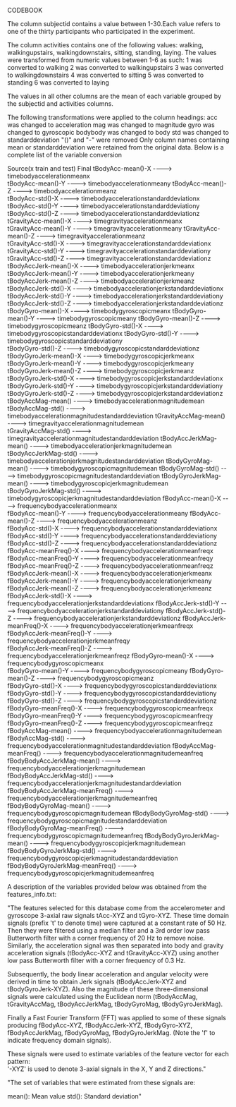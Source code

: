 CODEBOOK

The column subjectid contains a value between 1-30.Each value refers to one of the thirty participants who participated in the experiment.

The column activities contains one of the following values: walking, walkingupstairs, walkingdownstairs, sitting, standing, laying. The values were transformed from numeric values between 1-6 as such:
1 was converted to walking
2 was converted to walkingupstairs
3 was converted to walkingdownstairs
4 was converted to sitting
5 was converted to standing
6 was converted to laying

The values in all other columns are the mean of each variable grouped by the subjectid and activities columns.

The following transformations were applied to the column headings:
acc was changed to acceleration
mag was changed to magnitude
gyro was changed to gyroscopic
bodybody was changed to body
std was changed to standarddeviation
"()" and "-" were removed 
Only column names containing mean or standarddeviation were retained from the original data.
Below is a complete list of the variable conversion

Source(x train and test) 	Final
tBodyAcc-mean()-X	---->	timebodyaccelerationmeanx	
tBodyAcc-mean()-Y	---->	timebodyaccelerationmeany
tBodyAcc-mean()-Z	---->	timebodyaccelerationmeanz	
tBodyAcc-std()-X	---->	timebodyaccelerationstandarddeviationx
tBodyAcc-std()-Y	---->	timebodyaccelerationstandarddeviationy	
tBodyAcc-std()-Z	---->	timebodyaccelerationstandarddeviationz
tGravityAcc-mean()-X	---->	timegravityaccelerationmeanx	
tGravityAcc-mean()-Y	---->	timegravityaccelerationmeany
tGravityAcc-mean()-Z	---->	timegravityaccelerationmeanz	
tGravityAcc-std()-X	---->	timegravityaccelerationstandarddeviationx
tGravityAcc-std()-Y	---->	timegravityaccelerationstandarddeviationy	
tGravityAcc-std()-Z	---->	timegravityaccelerationstandarddeviationz
tBodyAccJerk-mean()-X	---->	timebodyaccelerationjerkmeanx	
tBodyAccJerk-mean()-Y	---->	timebodyaccelerationjerkmeany
tBodyAccJerk-mean()-Z	---->	timebodyaccelerationjerkmeanz	
tBodyAccJerk-std()-X	---->	timebodyaccelerationjerkstandarddeviationx
tBodyAccJerk-std()-Y	---->	timebodyaccelerationjerkstandarddeviationy	
tBodyAccJerk-std()-Z	---->	timebodyaccelerationjerkstandarddeviationz
tBodyGyro-mean()-X	---->	timebodygyroscopicmeanx	
tBodyGyro-mean()-Y	---->	timebodygyroscopicmeany
tBodyGyro-mean()-Z	---->	timebodygyroscopicmeanz	
tBodyGyro-std()-X	---->	timebodygyroscopicstandarddeviationx
tBodyGyro-std()-Y	---->	timebodygyroscopicstandarddeviationy	
tBodyGyro-std()-Z	---->	timebodygyroscopicstandarddeviationz
tBodyGyroJerk-mean()-X	---->	timebodygyroscopicjerkmeanx	
tBodyGyroJerk-mean()-Y	---->	timebodygyroscopicjerkmeany
tBodyGyroJerk-mean()-Z	---->	timebodygyroscopicjerkmeanz	
tBodyGyroJerk-std()-X	---->	timebodygyroscopicjerkstandarddeviationx
tBodyGyroJerk-std()-Y	---->	timebodygyroscopicjerkstandarddeviationy	
tBodyGyroJerk-std()-Z	---->	timebodygyroscopicjerkstandarddeviationz
tBodyAccMag-mean()	---->	timebodyaccelerationmagnitudemean	
tBodyAccMag-std()	---->	timebodyaccelerationmagnitudestandarddeviation
tGravityAccMag-mean()	---->	timegravityaccelerationmagnitudemean	
tGravityAccMag-std()	---->	timegravityaccelerationmagnitudestandarddeviation
tBodyAccJerkMag-mean()	---->	timebodyaccelerationjerkmagnitudemean	
tBodyAccJerkMag-std()	---->	timebodyaccelerationjerkmagnitudestandarddeviation
tBodyGyroMag-mean()	---->	timebodygyroscopicmagnitudemean	
tBodyGyroMag-std()	---->	timebodygyroscopicmagnitudestandarddeviation
tBodyGyroJerkMag-mean()	---->	timebodygyroscopicjerkmagnitudemean	
tBodyGyroJerkMag-std()	---->	timebodygyroscopicjerkmagnitudestandarddeviation
fBodyAcc-mean()-X	---->	frequencybodyaccelerationmeanx	
fBodyAcc-mean()-Y	---->	frequencybodyaccelerationmeany
fBodyAcc-mean()-Z	---->	frequencybodyaccelerationmeanz	
fBodyAcc-std()-X	---->	frequencybodyaccelerationstandarddeviationx
fBodyAcc-std()-Y	---->	frequencybodyaccelerationstandarddeviationy	
fBodyAcc-std()-Z	---->	frequencybodyaccelerationstandarddeviationz
fBodyAcc-meanFreq()-X	---->	frequencybodyaccelerationmeanfreqx	
fBodyAcc-meanFreq()-Y	---->	frequencybodyaccelerationmeanfreqy
fBodyAcc-meanFreq()-Z	---->	frequencybodyaccelerationmeanfreqz	
fBodyAccJerk-mean()-X	---->	frequencybodyaccelerationjerkmeanx
fBodyAccJerk-mean()-Y	---->	frequencybodyaccelerationjerkmeany	
fBodyAccJerk-mean()-Z	---->	frequencybodyaccelerationjerkmeanz
fBodyAccJerk-std()-X	---->	frequencybodyaccelerationjerkstandarddeviationx	
fBodyAccJerk-std()-Y	---->	frequencybodyaccelerationjerkstandarddeviationy
fBodyAccJerk-std()-Z	---->	frequencybodyaccelerationjerkstandarddeviationz	
fBodyAccJerk-meanFreq()-X	---->	frequencybodyaccelerationjerkmeanfreqx
fBodyAccJerk-meanFreq()-Y	---->	frequencybodyaccelerationjerkmeanfreqy	
fBodyAccJerk-meanFreq()-Z	---->	frequencybodyaccelerationjerkmeanfreqz
fBodyGyro-mean()-X	---->	frequencybodygyroscopicmeanx	
fBodyGyro-mean()-Y	---->	frequencybodygyroscopicmeany
fBodyGyro-mean()-Z	---->	frequencybodygyroscopicmeanz	
fBodyGyro-std()-X	---->	frequencybodygyroscopicstandarddeviationx
fBodyGyro-std()-Y	---->	frequencybodygyroscopicstandarddeviationy	
fBodyGyro-std()-Z	---->	frequencybodygyroscopicstandarddeviationz
fBodyGyro-meanFreq()-X	---->	frequencybodygyroscopicmeanfreqx	
fBodyGyro-meanFreq()-Y	---->	frequencybodygyroscopicmeanfreqy
fBodyGyro-meanFreq()-Z	---->	frequencybodygyroscopicmeanfreqz	
fBodyAccMag-mean()	---->	frequencybodyaccelerationmagnitudemean
fBodyAccMag-std()	---->	frequencybodyaccelerationmagnitudestandarddeviation	
fBodyAccMag-meanFreq()	---->	frequencybodyaccelerationmagnitudemeanfreq
fBodyBodyAccJerkMag-mean()	---->	frequencybodyaccelerationjerkmagnitudemean	
fBodyBodyAccJerkMag-std()	---->	frequencybodyaccelerationjerkmagnitudestandarddeviation
fBodyBodyAccJerkMag-meanFreq()	---->	frequencybodyaccelerationjerkmagnitudemeanfreq	
fBodyBodyGyroMag-mean()	---->		frequencybodygyroscopicmagnitudemean
fBodyBodyGyroMag-std()	---->	frequencybodygyroscopicmagnitudestandarddeviation	
fBodyBodyGyroMag-meanFreq()	---->	frequencybodygyroscopicmagnitudemeanfreq
fBodyBodyGyroJerkMag-mean()	---->	frequencybodygyroscopicjerkmagnitudemean	
fBodyBodyGyroJerkMag-std()	---->	frequencybodygyroscopicjerkmagnitudestandarddeviation
fBodyBodyGyroJerkMag-meanFreq()	---->	frequencybodygyroscopicjerkmagnitudemeanfreq	

A description of the variables provided below was obtained from the features_info.txt:

"The features selected for this database come from the accelerometer and gyroscope 3-axial raw signals tAcc-XYZ and tGyro-XYZ. These time domain signals (prefix 't' to denote time) were captured at a constant rate of 50 Hz. Then they were filtered using a median filter and a 3rd order low pass Butterworth filter with a corner frequency of 20 Hz to remove noise. Similarly, the acceleration signal was then separated into body and gravity acceleration signals (tBodyAcc-XYZ and tGravityAcc-XYZ) using another low pass Butterworth filter with a corner frequency of 0.3 Hz. 

Subsequently, the body linear acceleration and angular velocity were derived in time to obtain Jerk signals (tBodyAccJerk-XYZ and tBodyGyroJerk-XYZ). Also the magnitude of these three-dimensional signals were calculated using the Euclidean norm (tBodyAccMag, tGravityAccMag, tBodyAccJerkMag, tBodyGyroMag, tBodyGyroJerkMag). 

Finally a Fast Fourier Transform (FFT) was applied to some of these signals producing fBodyAcc-XYZ, fBodyAccJerk-XYZ, fBodyGyro-XYZ, fBodyAccJerkMag, fBodyGyroMag, fBodyGyroJerkMag. (Note the 'f' to indicate frequency domain signals). 

These signals were used to estimate variables of the feature vector for each pattern:  
'-XYZ' is used to denote 3-axial signals in the X, Y and Z directions."

"The set of variables that were estimated from these signals are: 

mean(): Mean value
std(): Standard deviation"
